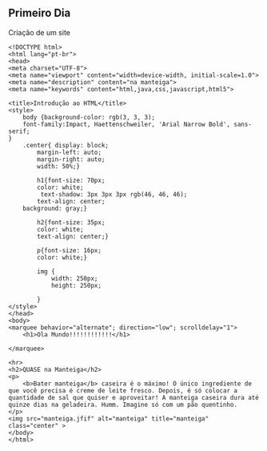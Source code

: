 ## Primeiro Dia

Criação de um site 

    <!DOCTYPE html>
    <html lang="pt-br">
    <head>
    <meta charset="UTF-8">
    <meta name="viewport" content="width=device-width, initial-scale=1.0">
    <meta name="description" content="na manteiga">
    <meta name="keywords" content="html,java,css,javascript,html5">
 
    <title>Introdução ao HTML</title>
    <style>
        body {background-color: rgb(3, 3, 3);
        font-family:Impact, Haettenschweiler, 'Arial Narrow Bold', sans-serif;
    }
        .center{ display: block;
            margin-left: auto; 
            margin-right: auto;
            width: 50%;}
           
            h1{font-size: 70px;
            color: white;
             text-shadow: 3px 3px 3px rgb(46, 46, 46);
            text-align: center;
        background: gray;}
          
            h2{font-size: 35px;
            color: white;
            text-align: center;}
           
            p{font-size: 16px;
            color: white;}

            img {
                width: 250px;
                height: 250px;
                
            }
    </style>
    </head>
    <body>
    <marquee behavior="alternate"; direction="low"; scrolldelay="1">
        <h1>Ola Mundo!!!!!!!!!!!!</h1>
    
    </marquee>
    
    <hr>
    <h2>QUASE na Manteiga</h2>
    <p>
        <b>Bater manteiga</b> caseira é o máximo! O único ingrediente de que você precisa é creme de leite fresco. Depois, é só colocar a quantidade de sal que quiser e aproveitar! A manteiga caseira dura até quinze dias na geladeira. Humm. Imagine só com um pão quentinho.
    </p>
    <img src="manteiga.jfif" alt="manteiga" title="manteiga" class="center" > 
    </body>
    </html>

